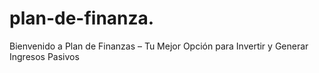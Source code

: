 # plan-de-finanza.
Bienvenido a Plan de Finanzas – Tu Mejor Opción para Invertir y Generar Ingresos Pasivos
